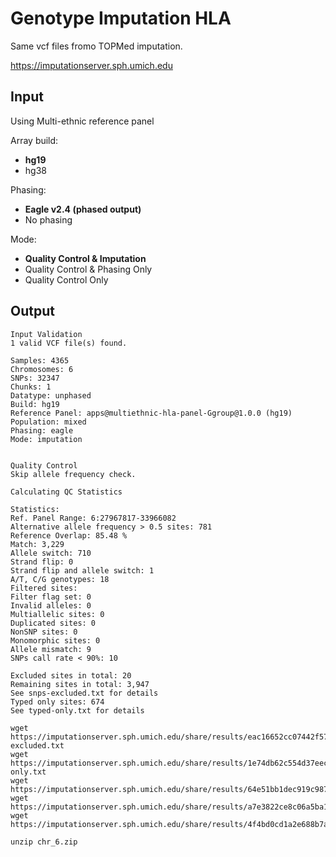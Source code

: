 
# Genotype Imputation HLA

Same vcf files fromo TOPMed imputation.

https://imputationserver.sph.umich.edu

##	Input

Using Multi-ethnic reference panel

Array build:
* **hg19**
* hg38

Phasing:
* **Eagle v2.4 (phased output)**
* No phasing

Mode:
* **Quality Control & Imputation**
* Quality Control & Phasing Only
* Quality Control Only

##	Output

```
Input Validation
1 valid VCF file(s) found.

Samples: 4365
Chromosomes: 6
SNPs: 32347
Chunks: 1
Datatype: unphased
Build: hg19
Reference Panel: apps@multiethnic-hla-panel-Ggroup@1.0.0 (hg19)
Population: mixed
Phasing: eagle
Mode: imputation


Quality Control
Skip allele frequency check.

Calculating QC Statistics

Statistics:
Ref. Panel Range: 6:27967817-33966082
Alternative allele frequency > 0.5 sites: 781
Reference Overlap: 85.48 %
Match: 3,229
Allele switch: 710
Strand flip: 0
Strand flip and allele switch: 1
A/T, C/G genotypes: 18
Filtered sites:
Filter flag set: 0
Invalid alleles: 0
Multiallelic sites: 0
Duplicated sites: 0
NonSNP sites: 0
Monomorphic sites: 0
Allele mismatch: 9
SNPs call rate < 90%: 10

Excluded sites in total: 20
Remaining sites in total: 3,947
See snps-excluded.txt for details
Typed only sites: 674
See typed-only.txt for details
```


```
wget https://imputationserver.sph.umich.edu/share/results/eac16652cc07442f578c4d232c615a034096b95586f66a778beeff9ff7673961/snps-excluded.txt
wget https://imputationserver.sph.umich.edu/share/results/1e74db62c554d37eec3d652eb50f93762afd25926c904b3bd9c4d704313b61b9/typed-only.txt
wget https://imputationserver.sph.umich.edu/share/results/64e51bb1dec919c9879eeafce040971df9763cef7ff85767b5362b0e8d373fa7/chr_6.zip
wget https://imputationserver.sph.umich.edu/share/results/a7e3822ce8c06a5ba1ce0996098f9f92c827b23ef0ed7589324671ffc5ef359b/results.md5
wget https://imputationserver.sph.umich.edu/share/results/4f4bd0cd1a2e688b7a072f4d2e7c56ed1805584addc1b7982f7718411b4d829f/chr_6.log

unzip chr_6.zip
```

